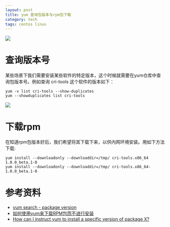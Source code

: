 ```yaml
---
layout: post
title: yum 查询包版本与rpm包下载
category: tech
tags: centos linux
---
```

![](https://cdn.kelu.org/blog/tags/centos.jpg)

# 查询版本号

某些场景下我们需要安装某些软件的特定版本，这个时候就需要在yum仓库中查询包版本号。例如查询 cri-tools 这个软件的版本如下：

```
yum -v list cri-tools --show-duplicates
yum --showduplicates list cri-tools
```

![](https://cdn.kelu.org/blog/2018/07/20180717092634.jpg)



# 下载rpm

在知道rpm包版本好后，我们希望将其下载下来，以供内网环境安装。用如下方法下载:

```
yum install --downloadonly --downloaddir=/tmp/ cri-tools.x86_64 1.0.0_beta.1-0
yum install --downloadonly --downloaddir=/tmp/ cri-tools.x86_64-1.0.0_beta.1-0
```



# 参考资料

* [yum search - package version](https://serverfault.com/questions/385226/yum-search-package-version)
* [如何使用yum来下载RPM包而不进行安装](https://linux.cn/article-5100-1.html)
* [How can I instruct yum to install a specific version of package X?](https://unix.stackexchange.com/questions/151689/how-can-i-instruct-yum-to-install-a-specific-version-of-package-x)